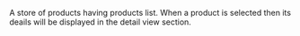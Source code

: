 A store of products having products list. When a product is selected then its deails will be displayed in the detail view section.
